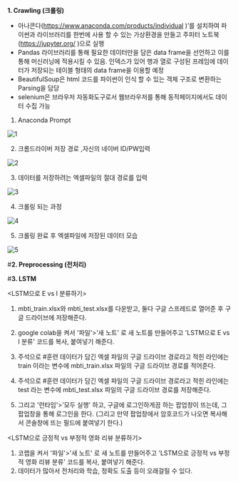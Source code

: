 **1. Crawling (크롤링)**
* 아나콘다(https://www.anaconda.com/products/individual )’를 설치하여 파이썬과 라이브러리를 한번에 사용 할 수 있는 가상환경을 만들고 
주피터 노트북(https://jupyter.org/ )으로 실행
* Pandas 라이브러리를 통해 필요한 데이터만을 담은 data frame을 선언하고 이를 통해 머신러닝에 적용시킬 수 있음. 인덱스가 있어 행과 열로 구성된 프레임에 데이터가 저장되는 테이블 형태의 data frame을 이용할 예정
* BeautifulSoup은 html 코드를 파이썬이 인식 할 수 있는 객체 구조로 변환하는 Parsing을 담당
* selenium은 브라우저 자동화도구로서 웹브라우저를 통해 동적페이지에서도 데이터 수집  가능

1) Anaconda Prompt

![1](https://user-images.githubusercontent.com/76679270/145396988-751b64cb-a10d-4afe-8854-5d2307d3e0b5.jpg)


2) 크롬드라이버 저장 경로 ,자신의 네이버 ID/PW입력

![2](https://user-images.githubusercontent.com/76679270/145397347-f68db065-170e-4a00-aed6-33135de8972b.jpg)
 

3) 데이터를 저장하려는 엑셀파일의 절대 경로를 입력

![3](https://user-images.githubusercontent.com/76679270/145397369-611f6349-8f61-4233-a045-7c063fada459.jpg)


4) 크롤링 되는 과정

![4](https://user-images.githubusercontent.com/76679270/145397412-f6a52c56-0aca-4205-9ad4-32f9f713dd5d.jpg)

  
5) 크롤링 완료 후 엑셀파일에 저장된 데이터 모습

![5](https://user-images.githubusercontent.com/76679270/145397428-777021fd-bb56-4170-b1de-4c3f4739c990.png)


#**2. Preprocessing (전처리)**


#**3. LSTM**

<LSTM으로 E vs I 분류하기>

1) mbti_train.xlsx와 mbti_test.xlsx를 다운받고, 둘다 구글 스프레드로 열어준 후 구글 드라이브에 저장해준다.

2) google colab을 켜서 '파일'>'새 노트' 로 새 노트를 만들어주고 'LSTM으로 E vs I 분류' 코드를 복사, 붙여넣기 해준다.

3) 주석으로 #훈련 데이터가 담긴 엑셀 파일의 구글 드라이브 경로라고 적힌 라인에는 train 이라는 변수에 mbti_train.xlsx 파일의 구글 드라이브 경로를 적어준다.

4) 주석으로 #훈련 데이터가 담긴 엑셀 파일의 구글 드라이브 경로라고 적힌 라인에는 test 라는 변수에 mbti_test.xlsx 파일의 구글 드라이브 경로를 저장해준다.

5) 그리고 '런타임'>'모두 실행' 하고, 구글에 로그인하게끔 하는 팝업창이 뜨는데, 그 팝업창을 통해 로그인을 한다.
(그리고 만약 팝업창에서 암호코드가 나오면 복사해서 콘솔창에 뜨는 필드에 붙여넣기 한다.)




<LSTM으로 긍정적 vs 부정적 영화 리뷰 분류하기>

1) 코랩을 켜서 '파일'>'새 노트' 로 새 노트를 만들어주고 'LSTM으로 긍정적 vs 부정적 영화 리뷰 분류' 코드를 복사, 붙여넣기 해준다.
2) 데이터가 많아서 전처리와 학습, 정확도 도출 등이 오래걸릴 수 있다.




